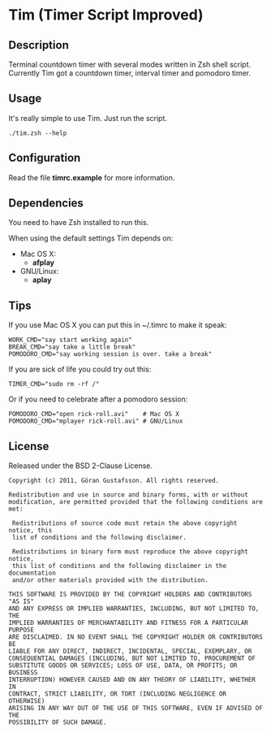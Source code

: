 Tim (Timer Script Improved)
===========================

Description
-----------
Terminal countdown timer with several modes written in Zsh shell script.
Currently Tim got a countdown timer, interval timer and pomodoro timer.

Usage
-----
It's really simple to use Tim. Just run the script.

	./tim.zsh --help

Configuration
-------------
Read the file **timrc.example** for more information.

Dependencies
------------
You need to have Zsh installed to run this.

When using the default settings Tim depends on:

- Mac OS X:
  - **afplay**
- GNU/Linux:
  - **aplay**

Tips
----
If you use Mac OS X you can put this in ~/.timrc to make it speak:

	WORK_CMD="say start working again"
	BREAK_CMD="say take a little break"
	POMODORO_CMD="say working session is over. take a break"

If you are sick of life you could try out this:

	TIMER_CMD="sudo rm -rf /"

Or if you need to celebrate after a pomodoro session:

	POMODORO_CMD="open rick-roll.avi"    # Mac OS X
	POMODORO_CMD="mplayer rick-roll.avi" # GNU/Linux

License
-------
Released under the BSD 2-Clause License.

	Copyright (c) 2011, Göran Gustafsson. All rights reserved.

	Redistribution and use in source and binary forms, with or without
	modification, are permitted provided that the following conditions are met:

	 Redistributions of source code must retain the above copyright notice, this
	 list of conditions and the following disclaimer.

	 Redistributions in binary form must reproduce the above copyright notice,
	 this list of conditions and the following disclaimer in the documentation
	 and/or other materials provided with the distribution.

	THIS SOFTWARE IS PROVIDED BY THE COPYRIGHT HOLDERS AND CONTRIBUTORS "AS IS"
	AND ANY EXPRESS OR IMPLIED WARRANTIES, INCLUDING, BUT NOT LIMITED TO, THE
	IMPLIED WARRANTIES OF MERCHANTABILITY AND FITNESS FOR A PARTICULAR PURPOSE
	ARE DISCLAIMED. IN NO EVENT SHALL THE COPYRIGHT HOLDER OR CONTRIBUTORS BE
	LIABLE FOR ANY DIRECT, INDIRECT, INCIDENTAL, SPECIAL, EXEMPLARY, OR
	CONSEQUENTIAL DAMAGES (INCLUDING, BUT NOT LIMITED TO, PROCUREMENT OF
	SUBSTITUTE GOODS OR SERVICES; LOSS OF USE, DATA, OR PROFITS; OR BUSINESS
	INTERRUPTION) HOWEVER CAUSED AND ON ANY THEORY OF LIABILITY, WHETHER IN
	CONTRACT, STRICT LIABILITY, OR TORT (INCLUDING NEGLIGENCE OR OTHERWISE)
	ARISING IN ANY WAY OUT OF THE USE OF THIS SOFTWARE, EVEN IF ADVISED OF THE
	POSSIBILITY OF SUCH DAMAGE.

